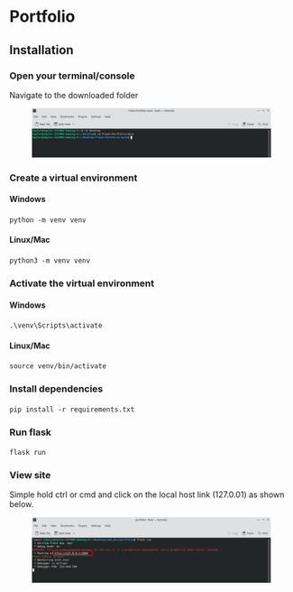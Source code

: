 # Portfolio

## Installation

### Open your terminal/console

Navigate to the downloaded folder

<figure><img src=".gitbook/assets/image (1).png" alt=""><figcaption></figcaption></figure>

### Create a virtual environment

#### Windows

`python -m venv venv`&#x20;

#### Linux/Mac

`python3 -m venv venv`

### Activate the virtual environment

#### Windows

`.\venv\Scripts\activate`

#### Linux/Mac

`source venv/bin/activate`

### Install dependencies

`pip install -r requirements.txt`

### Run flask

`flask run`

### View site

Simple hold ctrl or cmd and click on the local host link (127.0.01) as shown below.

<figure><img src=".gitbook/assets/image.png" alt=""><figcaption></figcaption></figure>
